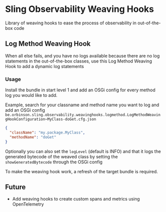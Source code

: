 # Sling Observability Weaving Hooks

Library of weaving hooks to ease the process of observability in out-of-the-box code

## Log Method Weaving Hook

When all else fails, and you have no logs available because there are no log statements in the out-of-the-box classes, use this Log Method Weaving Hook to add a dynamic log statements

### Usage

Install the bundle in start level 1 and add an OSGi config for every method log you would like to add.

Example, search for your classname and method name you want to log and add an OSGi config `be.orbinson.sling.observability.weavinghooks.logmethod.LogMethodWeavingHookConfiguration~MyClass-doGet.cfg.json`

```json
{
  "className": "my.package.MyClass",
  "methodName": "doGet"
}
```

Optionally you can also set the `logLevel` (default is INFO) and that it logs the generated bytecode of the weaved class by setting the `showGeneratedBytecode` through the OSGi config

To make the weaving hook work, a refresh of the target bundle is required.

## Future

- Add weaving hooks to create custom spans and metrics using OpenTelemetry
